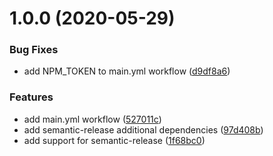 # 1.0.0 (2020-05-29)


### Bug Fixes

* add NPM_TOKEN to main.yml workflow ([d9df8a6](https://github.com/danfsd/danfsd-semrel-test/commit/d9df8a609e3e6eec9fb205ec3c4c8a4e0ea1fd41))


### Features

* add main.yml workflow ([527011c](https://github.com/danfsd/danfsd-semrel-test/commit/527011cec4bc24d80c9dab4ae3aa4033580886e8))
* add semantic-release additional dependencies ([97d408b](https://github.com/danfsd/danfsd-semrel-test/commit/97d408bd9baea9001a1fe93f3860b2704879ba92))
* add support for semantic-release ([1f68bc0](https://github.com/danfsd/danfsd-semrel-test/commit/1f68bc0392173f7b269bf04579f5747563e10a36))
